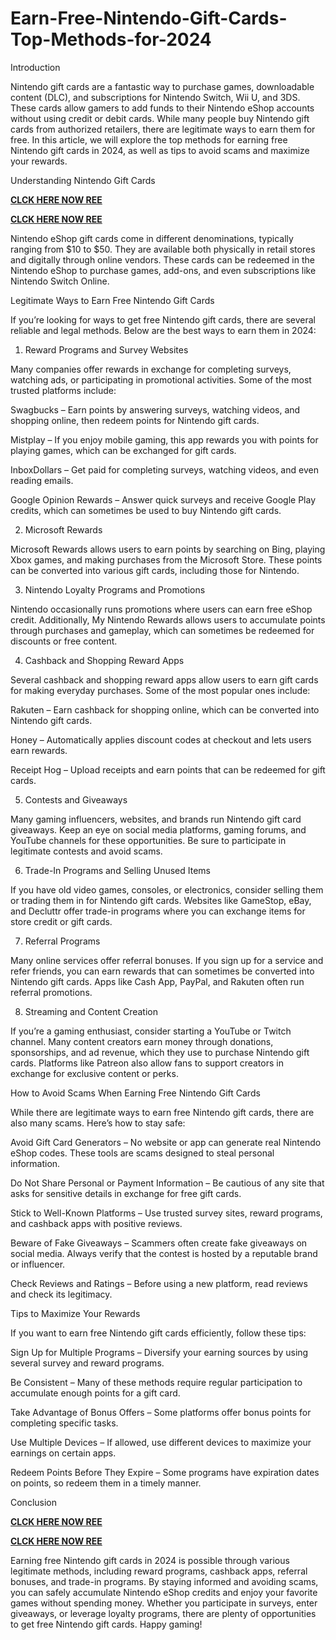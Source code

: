 # Earn-Free-Nintendo-Gift-Cards-Top-Methods-for-2024
Introduction

Nintendo gift cards are a fantastic way to purchase games, downloadable content (DLC), and subscriptions for Nintendo Switch, Wii U, and 3DS. These cards allow gamers to add funds to their Nintendo eShop accounts without using credit or debit cards. While many people buy Nintendo gift cards from authorized retailers, there are legitimate ways to earn them for free. In this article, we will explore the top methods for earning free Nintendo gift cards in 2024, as well as tips to avoid scams and maximize your rewards.

Understanding Nintendo Gift Cards

**[CLCK HERE NOW REE](https://tinyurl.com/nintendocard20)**

**[CLCK HERE NOW REE](https://tinyurl.com/nintendocard20)**

Nintendo eShop gift cards come in different denominations, typically ranging from $10 to $50. They are available both physically in retail stores and digitally through online vendors. These cards can be redeemed in the Nintendo eShop to purchase games, add-ons, and even subscriptions like Nintendo Switch Online.

Legitimate Ways to Earn Free Nintendo Gift Cards

If you’re looking for ways to get free Nintendo gift cards, there are several reliable and legal methods. Below are the best ways to earn them in 2024:

1. Reward Programs and Survey Websites

Many companies offer rewards in exchange for completing surveys, watching ads, or participating in promotional activities. Some of the most trusted platforms include:

Swagbucks – Earn points by answering surveys, watching videos, and shopping online, then redeem points for Nintendo gift cards.

Mistplay – If you enjoy mobile gaming, this app rewards you with points for playing games, which can be exchanged for gift cards.

InboxDollars – Get paid for completing surveys, watching videos, and even reading emails.

Google Opinion Rewards – Answer quick surveys and receive Google Play credits, which can sometimes be used to buy Nintendo gift cards.

2. Microsoft Rewards

Microsoft Rewards allows users to earn points by searching on Bing, playing Xbox games, and making purchases from the Microsoft Store. These points can be converted into various gift cards, including those for Nintendo.

3. Nintendo Loyalty Programs and Promotions

Nintendo occasionally runs promotions where users can earn free eShop credit. Additionally, My Nintendo Rewards allows users to accumulate points through purchases and gameplay, which can sometimes be redeemed for discounts or free content.

4. Cashback and Shopping Reward Apps

Several cashback and shopping reward apps allow users to earn gift cards for making everyday purchases. Some of the most popular ones include:

Rakuten – Earn cashback for shopping online, which can be converted into Nintendo gift cards.

Honey – Automatically applies discount codes at checkout and lets users earn rewards.

Receipt Hog – Upload receipts and earn points that can be redeemed for gift cards.

5. Contests and Giveaways

Many gaming influencers, websites, and brands run Nintendo gift card giveaways. Keep an eye on social media platforms, gaming forums, and YouTube channels for these opportunities. Be sure to participate in legitimate contests and avoid scams.

6. Trade-In Programs and Selling Unused Items

If you have old video games, consoles, or electronics, consider selling them or trading them in for Nintendo gift cards. Websites like GameStop, eBay, and Decluttr offer trade-in programs where you can exchange items for store credit or gift cards.

7. Referral Programs

Many online services offer referral bonuses. If you sign up for a service and refer friends, you can earn rewards that can sometimes be converted into Nintendo gift cards. Apps like Cash App, PayPal, and Rakuten often run referral promotions.

8. Streaming and Content Creation

If you’re a gaming enthusiast, consider starting a YouTube or Twitch channel. Many content creators earn money through donations, sponsorships, and ad revenue, which they use to purchase Nintendo gift cards. Platforms like Patreon also allow fans to support creators in exchange for exclusive content or perks.

How to Avoid Scams When Earning Free Nintendo Gift Cards

While there are legitimate ways to earn free Nintendo gift cards, there are also many scams. Here’s how to stay safe:

Avoid Gift Card Generators – No website or app can generate real Nintendo eShop codes. These tools are scams designed to steal personal information.

Do Not Share Personal or Payment Information – Be cautious of any site that asks for sensitive details in exchange for free gift cards.

Stick to Well-Known Platforms – Use trusted survey sites, reward programs, and cashback apps with positive reviews.

Beware of Fake Giveaways – Scammers often create fake giveaways on social media. Always verify that the contest is hosted by a reputable brand or influencer.

Check Reviews and Ratings – Before using a new platform, read reviews and check its legitimacy.

Tips to Maximize Your Rewards

If you want to earn free Nintendo gift cards efficiently, follow these tips:

Sign Up for Multiple Programs – Diversify your earning sources by using several survey and reward programs.

Be Consistent – Many of these methods require regular participation to accumulate enough points for a gift card.

Take Advantage of Bonus Offers – Some platforms offer bonus points for completing specific tasks.

Use Multiple Devices – If allowed, use different devices to maximize your earnings on certain apps.

Redeem Points Before They Expire – Some programs have expiration dates on points, so redeem them in a timely manner.

Conclusion

**[CLCK HERE NOW REE](https://tinyurl.com/nintendocard20)**

**[CLCK HERE NOW REE](https://tinyurl.com/nintendocard20)**

Earning free Nintendo gift cards in 2024 is possible through various legitimate methods, including reward programs, cashback apps, referral bonuses, and trade-in programs. By staying informed and avoiding scams, you can safely accumulate Nintendo eShop credits and enjoy your favorite games without spending money. Whether you participate in surveys, enter giveaways, or leverage loyalty programs, there are plenty of opportunities to get free Nintendo gift cards. Happy gaming!
